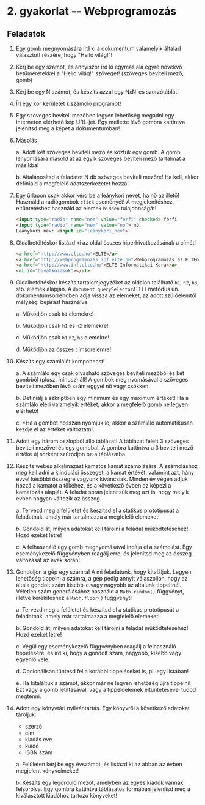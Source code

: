 <style type="text/css">
main img {
    max-width: 100%;
}
main ul p, main ol p {
  display: block;
}
</style>

# 2. gyakorlat -- Webprogramozás

## Feladatok

1. Egy gomb megnyomására írd ki a dokumentum valamelyik általad választott részére, hogy "Helló világ!"!

2. Kérj be egy számot, és annyiszor írd ki egymás alá egyre növekvő betűméretekkel a "Hello világ!" szöveget! (szöveges beviteli mező, gomb)

3. Kérj be egy N számot, és készíts azzal egy NxN-es szorzótáblát!

4. Írj egy kör kerületét kiszámoló programot!

5. Egy szöveges beviteli mezőben legyen lehetőség megadni egy interneten elérhető kép URL-jét. Egy mellette lévő gombra kattintva jelenítsd meg a képet a dokumentumban!

6. Másolás
    
    a. Adott két szöveges beviteli mező és köztük egy gomb. A gomb lenyomására másold át az egyik szöveges beviteli mező tartalmát a másikba!
    
    b. Általánosítsd a feladatot N db szöveges beviteli mezőre! Ha kell, akkor definiáld a megfelelő adatszerkezetet hozzá!
    
7. Egy űrlapon csak akkor kérd be a leánykori nevet, ha nő az illető! Használd a rádiógombok `click` eseményét! A megjelenítéshez, eltűntetéshez használd az elemek `hidden` tulajdonságát!

    ```html
    <input type="radio" name="nem" value="ferfi" checked> férfi
    <input type="radio" name="nem" value="no"> nő
    Leánykori név: <input id="leanykori_nev">
    ```

8. Oldalbetöltéskor listázd ki az oldal összes hiperhivatkozásának a címét!

    ```html
    <a href="http://www.elte.hu">ELTE</a>
    <a href="http://webprogramozas.inf.elte.hu">Webprogramozás az ELTÉn</a>
    <a href="http://www.inf.elte.hu">ELTE Informatikai Kara</a>
    <ul id="hivatkozasok"></ul>
    ```

9. Oldalbetöltéskor készíts tartalomjegyzéket az oldalon található `h1`, `h2`, `h3`, stb. elemek alapján. A `document.querySelectorAll()` metódus ún. dokumentumsorrendben adja vissza az elemeket, az adott szülőelemtől mélységi bejárást használva.

    a. Működjön csak `h1` elemekre!

    b. Működjön csak `h1` és `h2` elemekre!

    c. Működjön csak `h1`,`h2`, `h3` elemekre!

    d. Működjön az összes címsorelemre!

10. Készíts egy számlálót komponenst!
    
    a. A számláló egy csak olvasható szöveges beviteli mezőből és két gombból (plusz, mínusz) áll! A gombok meg nyomásával a szöveges beviteli mezőben lévő szám eggyel nő vagy csökken.
    
    b. Definiálj a szkriptben egy minimum és egy maximum értéket! Ha a számláló eléri valamelyik értéket, akkor a megfelelő gomb ne legyen elérhető!
    
    c. *Ha a gombot hosszan nyomjuk le, akkor a számláló automatikusan kezdje el az értéket változtatni.

11. Adott egy három oszlopból álló táblázat! A táblázat felett 3 szöveges beviteli mezővel és egy gombbal. A gombra kattintva a 3 beviteli mező értéke új sorként szúródjon be a táblázatba.

12. Készíts webes alkalmazást kamatos kamat számolására. A számoláshoz meg kell adni a kiindulási összeget, a kamat értékét, valamint azt, hány évvel későbbi összegre vagyunk kíváncsiak. Minden év végén adjuk hozzá a kamatot a tőkéhez, és a következő évben az képezi a kamatozás alapját. A feladat során jelenítsük meg azt is, hogy melyik évben hogyan változik az összeg.

    a. Tervezd meg a felületet és készítsd el a statikus prototípusát a feladatnak, amely már tartalmazza a megfelelő elemeket!
    
    b. Gondold át, milyen adatokat kell tárolni a feladat működtetéséhez! Hozd ezeket létre!

    c. A felhasználó egy gomb megnyomásával indítja el a számolást. Egy eseménykezelő függvényben reagálj erre, és jelenítsd meg az összeg változását az évek során!
    
13. Gondoljon a gép egy számra! A mi feladatunk, hogy kitaláljuk. Legyen lehetőség tippelni a számra, a gép pedig annyit válaszoljon, hogy az általa gondolt szám kisebb-e vagy nagyobb az általunk tippeltnél. Véletlen szám generálásához használd a `Math.random()` függvényt, illetve kerekítéshez a `Math.floor()` függvényt!

    a. Tervezd meg a felületet és készítsd el a statikus prototípusát a feladatnak, amely már tartalmazza a megfelelő elemeket!
    
    b. Gondold át, milyen adatokat kell tárolni a feladat működtetéséhez! Hozd ezeket létre!

    c. Végül egy eseménykezelő függvényben reagálj a felhasználó tippelésére, és írd ki, hogy a gondolt szám, nagyobb, kisebb vagy egyenlő vele.

    d. Opcionálisan tüntesd fel a korábbi tippeléseket is, pl. egy listában!

    e. Ha kitaláltuk a számot, akkor már ne legyen lehetőség újra tippelni! Ezt vagy a gomb letiltásával, vagy a tippelőelemek eltüntetésével tudod megtenni.

14. Adott egy könyvtári nyilvántartás. Egy könyvről a következő adatokat tároljuk:

    - szerző
    - cím
    - kiadás éve
    - kiadó
    - ISBN szám

    a. Felületen kérj be egy évszámot, és listázd ki az abban az évben megjelent könyvcímeket!

    b. Készíts egy legördülő mezőt, amelyben az egyes kiadók vannak felsorolva. Egy gombra kattintva táblázatos formában jelenítsd meg a kiválasztott kiadóhoz tartozó könyveket!

    <!-- c. Egy beviteli mezőben gépelve folyamatosan frissíts egy listát, melyben azok a szerzők jelennek meg, kiknek neve tartalmazza a beviteli mezőbe beírt szövegrészletet! -->

    